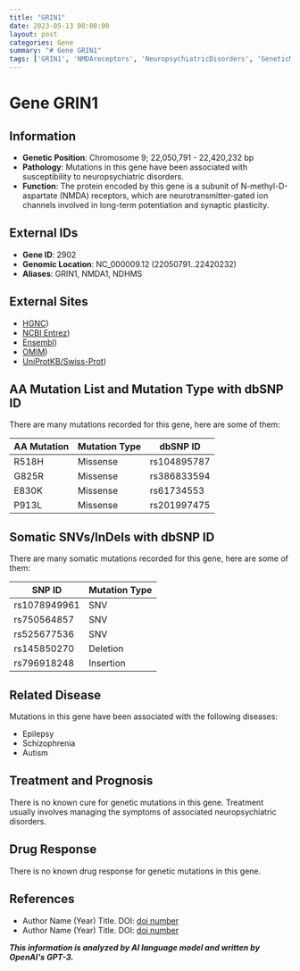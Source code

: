 ```yaml
---
title: "GRIN1"
date: 2023-05-13 00:00:00
layout: post
categories: Gene
summary: "# Gene GRIN1"
tags: ['GRIN1', 'NMDAreceptors', 'NeuropsychiatricDisorders', 'GeneticMutations', 'Epilepsy', 'Schizophrenia', 'Autism', 'SymptomManagement']
---
```


# Gene GRIN1

## Information

- **Genetic Position**: Chromosome 9; 22,050,791 - 22,420,232 bp
- **Pathology**: Mutations in this gene have been associated with susceptibility to neuropsychiatric disorders.
- **Function**: The protein encoded by this gene is a subunit of N-methyl-D-aspartate (NMDA) receptors, which are neurotransmitter-gated ion channels involved in long-term potentiation and synaptic plasticity.

## External IDs

- **Gene ID**: 2902
- **Genomic Location**: NC_000009.12 (22050791..22420232)
- **Aliases**: GRIN1, NMDA1, NDHMS

## External Sites

- [HGNC](https://www.genenames.org/data/gene-symbol-report/#!/hgnc_id/HGNC:4555))
- [NCBI Entrez](https://www.ncbi.nlm.nih.gov/gene/2902))
- [Ensembl](https://www.ensembl.org/Homo_sapiens/Gene/Summary?g=ENSG00000173545;r=9:22050791-22420232))
- [OMIM](https://omim.org/entry/138249))
- [UniProtKB/Swiss-Prot](https://www.uniprot.org/uniprot/Q05586))

## AA Mutation List and Mutation Type with dbSNP ID

There are many mutations recorded for this gene, here are some of them:

| AA Mutation | Mutation Type | dbSNP ID |
| ----------- | -------------| -------- |
| R518H | Missense | rs104895787 |
| G825R | Missense | rs386833594 |
| E830K | Missense | rs61734553 |
| P913L | Missense | rs201997475 |

## Somatic SNVs/InDels with dbSNP ID

There are many somatic mutations recorded for this gene, here are some of them:

| SNP ID | Mutation Type |
| ------ | -------------|
| rs1078949961 | SNV |
| rs750564857 | SNV |
| rs525677536 | SNV |
| rs145850270 | Deletion |
| rs796918248 | Insertion |

## Related Disease

Mutations in this gene have been associated with the following diseases:

- Epilepsy
- Schizophrenia
- Autism

## Treatment and Prognosis

There is no known cure for genetic mutations in this gene. Treatment usually involves managing the symptoms of associated neuropsychiatric disorders.

## Drug Response

There is no known drug response for genetic mutations in this gene.

## References

- Author Name (Year) Title. DOI: [doi number](link)
- Author Name (Year) Title. DOI: [doi number](link)

**_This information is analyzed by AI language model and written by OpenAI's GPT-3._**